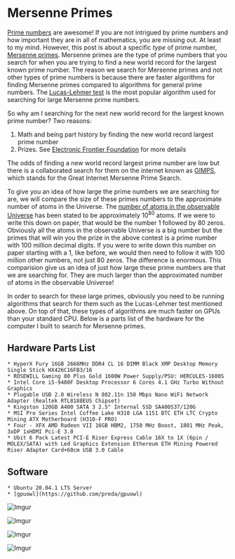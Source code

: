 # Mersenne Primes

[Prime numbers](https://en.wikipedia.org/wiki/Prime_number) are awesome!  If you are not intrigued by prime numbers and how important they are in all of mathematics, you are missing out.  At least to my mind.  However, this post is about a specific _type_ of prime number, [Mersenne primes](https://en.wikipedia.org/wiki/Mersenne_prime).  Mersenne primes are the type of prime numbers that you search for when you are trying to find a new world record for the largest known prime number.  The reason we search for Mersenne primes and not other types of prime numbers is because there are faster algorithms for finding Mersenne primes compared to algorithms for general prime numbers.  The [Lucas-Lehmer test](https://en.wikipedia.org/wiki/Lucas%E2%80%93Lehmer_primality_test) is the most popular algorithm used for searching for large Mersenne prime numbers.

So why am I searching for the next new world record for the largest known prime number?  Two reasons:

1. Math and being part history by finding the new world record largest prime number
2. Prizes. See [Electronic Frontier Foundation](https://www.eff.org/awards/coop) for more details

The odds of finding a new world record largest prime number are low but there is a collaborated search for them on the internet known as [GIMPS](https://www.mersenne.org/), which stands for the Great Internet Mersenne Prime Search.

To give you an idea of how large the prime numbers we are searching for are, we will compare the size of these primes numbers to the approximate number of atoms in the Universe.  The [number of atoms in the observable Universe](https://en.wikipedia.org/wiki/Observable_universe#Matter_content%E2%80%94number_of_atoms) has been stated to be approximately 10<sup>80</sup> atoms.  If we were to write this down on paper, that would be the number 1 followed by 80 zeros.  Obviously all the atoms in the observable Universe is a big number but the primes that will win you the prize in the above contest is a prime number with 100 million decimal digits.  If you were to write down this number on paper starting with a 1, like before, we would then need to follow it with 100 million other numbers, not just 80 zeros.  The difference is enormous.  This comparision give us an idea of just how large these prime numbers are that we are searching for.  They are much larger than the approximated number of atoms in the observable Universe!

In order to search for these large primes, obviously you need to be running algorithms that search for them such as the Lucas-Lehmer test mentioned above.  On top of that, these types of algorithms are much faster on GPUs than your standard CPU.  Below is a parts list of the hardware for the computer I built to search for Mersenne primes.  

## Hardware Parts List
```
* HyperX Fury 16GB 2666MHz DDR4 CL 16 DIMM Black XMP Desktop Memory Single Stick HX426C16FB3/16
* ROSEWILL Gaming 80 Plus Gold 1600W Power Supply/PSU: HERCULES-1600S
* Intel Core i5-9400F Desktop Processor 6 Cores 4.1 GHz Turbo Without Graphics
* Plugable USB 2.0 Wireless N 802.11n 150 Mbps Nano WiFi Network Adapter (Realtek RTL8188EUS Chipset)
* Kingston 120GB A400 SATA 3 2.5" Internal SSD SA400S37/120G
* MSI Pro Series Intel Coffee Lake H310 LGA 1151 BTC ETH LTC Crypto Mining ATX Motherboard (H310-F PRO)
* Four - XFX AMD Radeon VII 16GB HBM2, 1750 MHz Boost, 1801 MHz Peak, 3xDP 1xHDMI Pci-E 3.0
* Ubit 6 Pack Latest PCI-E Riser Express Cable 16X to 1X (6pin / MOLEX/SATA) with Led Graphics Extension Ethereum ETH Mining Powered Riser Adapter Card+60cm USB 3.0 Cable
```

## Software
```
* Ubuntu 20.04.1 LTS Server
* [gpuowl](https://github.com/preda/gpuowl)
```

![Imgur](https://i.imgur.com/CSP1MMW.jpg)

![Imgur](https://i.imgur.com/d3Rlf2o.jpg)

![Imgur](https://i.imgur.com/0VrSVqm.jpg)

![Imgur](https://i.imgur.com/7ymw7Dc.jpg)
